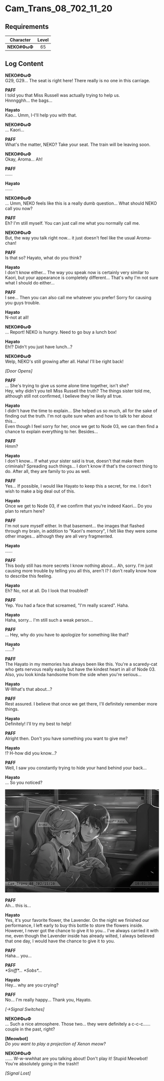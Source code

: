# Cam_Trans_08_702_11_20
## Requirements
| Character  |Level|
|------------|:---:|
|**NEKO#ΦωΦ**| 65  |

## Log Content
**NEKO#ΦωΦ**<br>
G29, G29... The seat is right here! There really is no one in this carriage.

**PAFF**<br>
I told you that Miss Russell was actually trying to help us.<br>
Hnnngghh... the bags...

**Hayato**<br>
Kao... Umm, I\-I'll help you with that.

**NEKO#ΦωΦ**<br>
... Kaori... 

**PAFF**<br>
What's the matter, NEKO? Take your seat. The train will be leaving soon.

**NEKO#ΦωΦ**<br>
Okay, Aroma... Ah!

**PAFF**<br>
......

**Hayato**<br>
......

**NEKO#ΦωΦ**<br>
... Umm, NEKO feels like this is a really dumb question... What should NEKO call you now?

**PAFF**<br>
Eh? I'm still myself. You can just call me what you normally call me.

**NEKO#ΦωΦ**<br>
But, the way you talk right now... it just doesn't feel like the usual Aroma\-chan!

**PAFF**<br>
Is that so? Hayato, what do you think?

**Hayato**<br>
I don't know either... The way you speak now is certainly very similar to Kaori, but your appearance is completely different... That's why I'm not sure what I should do either...

**PAFF**<br>
I see... Then you can also call me whatever you prefer! Sorry for causing you guys trouble.

**Hayato**<br>
N\-not at all!

**NEKO#ΦωΦ**<br>
... Report! NEKO is hungry. Need to go buy a lunch box!

**Hayato**<br>
Eh!? Didn't you just have lunch...?

**NEKO#ΦωΦ**<br>
Welp, NEKO's still growing after all. Haha! I'll be right back!

*\[Door Opens\]*

**PAFF**<br>
... She's trying to give us some alone time together, isn't she?<br>
Hey, why didn't you tell Miss Russell the truth? The things sister told me, although still not confirmed, I believe they're likely all true.

**Hayato**<br>
I didn't have the time to explain... She helped us so much, all for the sake of finding out the truth. I'm not quite sure when and how to talk to her about this... <br>
Even though I feel sorry for her, once we get to Node 03, we can then find a chance to explain everything to her. Besides...

**PAFF**<br>
Hmm?

**Hayato**<br>
I don't know... If what your sister said is true, doesn't that make them criminals? Spreading such things... I don't know if that's the correct thing to do. After all, they are family to you as well.

**PAFF**<br>
Yes... If possible, I would like Hayato to keep this a secret, for me. I don't wish to make a big deal out of this.

**Hayato**<br>
Once we get to Node 03, if we confirm that you're indeed Kaori... Do you plan to return here?

**PAFF**<br>
I'm not sure myself either. In that basement... the images that flashed through my brain, in addition to "Kaori's memory", I felt like they were some other images... although they are all very fragmented.

**Hayato**<br>
......

**PAFF**<br>
This body still has more secrets I know nothing about... Ah, sorry. I'm just causing more trouble by telling you all this, aren't I? I don't really know how to describe this feeling.

**Hayato**<br>
Eh? No, not at all. Do I look that troubled?

**PAFF**<br>
Yep. You had a face that screamed, "I'm really scared". Haha.

**Hayato**<br>
Haha, sorry... I'm still such a weak person...

**PAFF**<br>
... Hey, why do you have to apologize for something like that?

**Hayato**<br>
......?

**PAFF**<br>
The Hayato in my memories has always been like this. You're a scaredy\-cat who gets nervous really easily but have the kindest heart in all of Node 03. Also, you look kinda handsome from the side when you're serious...

**Hayato**<br>
W\-What's that about...?

**PAFF**<br>
Rest assured. I believe that once we get there, I'll definitely remember more things.

**Hayato**<br>
Definitely! I'll try my best to help!

**PAFF**<br>
Alright then. Don't you have something you want to give me?

**Hayato**<br>
!? H\-how did you know...?

**PAFF**<br>
Well, I saw you constantly trying to hide your hand behind your back...

**Hayato**<br>
... So you noticed?

![nos2901.png](./attachments/nos2901.png)

**PAFF**<br>
Ah... this is...

**Hayato**<br>
Yes, it's your favorite flower, the Lavender. On the night we finished our performance, I left early to buy this bottle to store the flowers inside. However, I never got the chance to give it to you... I've always carried it with me, even though the Lavender inside has already wilted, I always believed that one day, I would have the chance to give it to you.

**PAFF**<br>
Haha... you...

**PAFF**<br>
*\*Sniff\*... \*Sobs\*...*

**Hayato**<br>
Hey... why are you crying?

**PAFF**<br>
No... I'm really happy... Thank you, Hayato.

*[→Signal Switches]*

**NEKO#ΦωΦ**<br>
... Such a nice atmosphere. Those two... they were definitely a c\-c\-c...... couple in the past, right?

**[Meowbot]**<br>
*Do you want to play a projection of Xenon meow?*

**NEKO#ΦωΦ**<br>
...... W\-w\-wwhhat are you talking about! Don't play it! Stupid Meowbot! You're absolutely going in the trash!!

*[Signal Lost]*